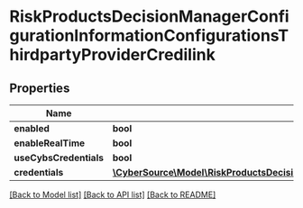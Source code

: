 # RiskProductsDecisionManagerConfigurationInformationConfigurationsThirdpartyProviderCredilink

## Properties
Name | Type | Description | Notes
------------ | ------------- | ------------- | -------------
**enabled** | **bool** |  | [optional] 
**enableRealTime** | **bool** |  | [optional] 
**useCybsCredentials** | **bool** |  | [optional] 
**credentials** | [**\CyberSource\Model\RiskProductsDecisionManagerConfigurationInformationConfigurationsThirdpartyProviderCredilinkCredentials**](RiskProductsDecisionManagerConfigurationInformationConfigurationsThirdpartyProviderCredilinkCredentials.md) |  | [optional] 

[[Back to Model list]](../README.md#documentation-for-models) [[Back to API list]](../README.md#documentation-for-api-endpoints) [[Back to README]](../README.md)


